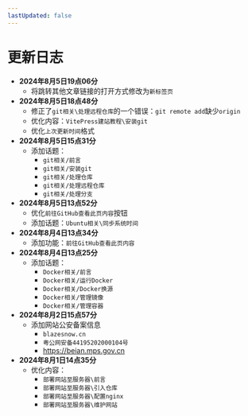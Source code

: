 ```yaml
---
lastUpdated: false
---
```


# 更新日志

- **2024年8月5日19点06分**
  - 将跳转其他文章链接的打开方式修改为```新标签页```
- **2024年8月5日18点48分**
  - 修正了```git相关\处理远程仓库```的一个错误：```git remote add```缺少```origin```
  - 优化内容：```VitePress建站教程\安装git```
  - 优化```上次更新时间```格式
- **2024年8月5日15点31分**
  - 添加话题：
    - ```git相关/前言```
    - ```git相关/安装git```
    - ```git相关/处理仓库```
    - ```git相关/处理远程仓库```
    - ```git相关/处理分支```
- **2024年8月5日13点52分**
  - 优化```前往GitHub查看此页内容```按钮
  - 添加话题：```Ubuntu相关\同步系统时间```
- **2024年8月4日13点34分**
  - 添加功能：```前往GitHub查看此页内容```
- **2024年8月4日13点25分**
  - 添加话题：
    - ```Docker相关/前言```
    - ```Docker相关/运行Docker```
    - ```Docker相关/Docker换源```
    - ```Docker相关/管理镜像```
    - ```Docker相关/管理容器```
- **2024年8月2日15点57分**
  - 添加网站公安备案信息
    - ```blazesnow.cn```
    - ```粤公网安备44195202000104号```
    - <https://beian.mps.gov.cn>
- **2024年8月1日14点35分**
  - 优化内容：
    - ```部署网站至服务器\前言```
    - ```部署网站至服务器\引入仓库```
    - ```部署网站至服务器\配置nginx```
    - ```部署网站至服务器\维护网站```